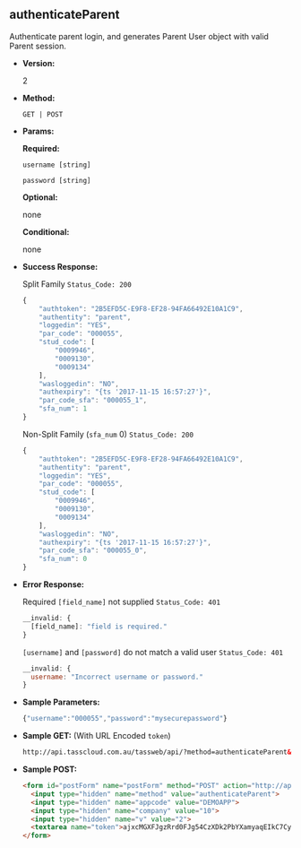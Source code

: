 **authenticateParent**
----
Authenticate parent login, and generates Parent User object with valid Parent session.

* **Version:**

  2

* **Method:**

  `GET | POST`
  
*  **Params:**

   **Required:**
 
   `username [string]`

   `password [string]`
   
   **Optional:**
 
   none

   **Conditional:**

   none

* **Success Response:**
    
    Split Family `Status_Code: 200`
    ```javascript
    {
		"authtoken": "2B5EFD5C-E9F8-EF28-94FA66492E10A1C9",
		"authentity": "parent",
		"loggedin": "YES",
		"par_code": "000055",
		"stud_code": [
			"0009946",
			"0009130",
			"0009134"
		],
		"wasloggedin": "NO",
		"authexpiry": "{ts '2017-11-15 16:57:27'}",
		"par_code_sfa": "000055_1",
		"sfa_num": 1
	}
	```

	Non-Split Family (`sfa_num` 0) `Status_Code: 200`
    ```javascript
    {
		"authtoken": "2B5EFD5C-E9F8-EF28-94FA66492E10A1C9",
		"authentity": "parent",
		"loggedin": "YES",
		"par_code": "000055",
		"stud_code": [
			"0009946",
			"0009130",
			"0009134"
		],
		"wasloggedin": "NO",
		"authexpiry": "{ts '2017-11-15 16:57:27'}",
		"par_code_sfa": "000055_0",
		"sfa_num": 0
	}
	```
 
* **Error Response:**

    Required `[field_name]` not supplied `Status_Code: 401`
    ```javascript
    __invalid: {
      [field_name]: "field is required."
    }
    ```
    
    `[username]` and `[password]` do not match a valid user `Status_Code: 401`
    ```javascript
    __invalid: {
      username: "Incorrect username or password."
    }
    ```
    
* **Sample Parameters:**

	```javascript
    {"username":"000055","password":"mysecurepassword"}
	```

* **Sample GET:** (With URL Encoded `token`)

	```HTML
    http://api.tasscloud.com.au/tassweb/api/?method=authenticateParent&appcode=DEMOAPP&company=10&v=2&token=ajxcMGXFJgzRrd0FJg54CzXDk2PbYXamyaqEIkC7CyQdgqU58z6OoqupTAYyvqACS6ZgJ3DnNdrGd9xaOMgoKQ%3D%3D
	```
  
* **Sample POST:**

	```HTML
    <form id="postForm" name="postForm" method="POST" action="http://api.tasscloud.com.au/tassweb/api/">
      <input type="hidden" name="method" value="authenticateParent">
      <input type="hidden" name="appcode" value="DEMOAPP">
      <input type="hidden" name="company" value="10">
      <input type="hidden" name="v" value="2">
      <textarea name="token">ajxcMGXFJgzRrd0FJg54CzXDk2PbYXamyaqEIkC7CyQdgqU58z6OoqupTAYyvqACS6ZgJ3DnNdrGd9xaOMgoKQ==</textarea>
    </form>
	```
